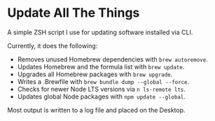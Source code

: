 # Update All The Things

A simple ZSH script I use for updating software installed via CLI.

Currently, it does the following:

- Removes unused Homebrew dependencies with `brew autoremove`.
- Updates Homebrew and the formula list with `brew update`.
- Upgrades all Homebrew packages with `brew upgrade`.
- Writes a .Brewfile with `brew bundle dump --global --force`.
- Checks for newer Node LTS versions via `n ls-remote lts`.
- Updates global Node packages with `npm update --global`.

Most output is written to a log file and placed on the Desktop.
